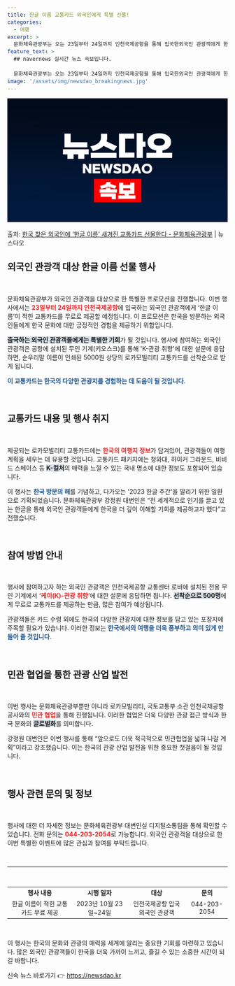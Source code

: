 ```yaml
---
title: 한글 이름 교통카드 외국인에게 특별 선물!
categories:
  - 여행
excerpt: >
  문화체육관광부는 오는 23일부터 24일까지 인천국제공항을 통해 입국한외국인 관광객에게 한글 이름을 선물한다고…
feature_text: >
  ## navernews 실시간 뉴스 속보입니다.

  문화체육관광부는 오는 23일부터 24일까지 인천국제공항을 통해 입국한외국인 관광객에게 한글 이름을 선물한다고…
image: '/assets/img/newsdao_breakingnews.jpg'
---
```


![뉴스다오 속보](/assets/img/newsdao_breakingnews.jpg)

<p>출처: <a href="https://newsdao.kr/1996" rel="dofollow">한국 찾은 외국인에 ‘한글 이름’ 새겨진 교통카드 선물한다 - 문화체육관광부</a> | 뉴스다오</p>

<h2 data-ke-size="size26">외국인 관광객 대상 한글 이름 선물 행사</h2>

<p data-ke-size="size16">&nbsp;</p>

문화체육관광부가 외국인 관광객을 대상으로 한 특별한 프로모션을 진행합니다. 이번 행사에서는 <b><span style="color: #ee2323;">23일부터 24일까지 인천국제공항</span></b>에 입국하는 외국인 관광객에게 ‘한글 이름’이 적힌 교통카드를 무료로 제공할 예정입니다. 이 프로모션은 한국을 방문하는 외국인들에게 한국 문화에 대한 긍정적인 경험을 제공하기 위함입니다. 

<b><span style="background-color: #21538527;">출국하는 외국인 관광객들에게는 특별한 기회</span></b>가 될 것입니다. 행사에 참여하는 외국인 관광객은 공항에 설치된 무인 기계(키오스크)를 통해 'K-관광 취향'에 대한 설문에 응답하면, 순우리말 이름이 인쇄된 5000원 상당의 로카모빌리티 교통카드를 선착순으로 받게 됩니다. 

<b><span style="color: #1a5490;">이 교통카드는 한국의 다양한 관광지를 경험하는 데 도움이 될 것입니다</span></b>.

<p data-ke-size="size16">&nbsp;</p>

<h2 data-ke-size="size26">교통카드 내용 및 행사 취지</h2>

<p data-ke-size="size16">&nbsp;</p>

제공되는 로카모빌리티 교통카드에는 <b><span style="color: #ee2323;">한국의 여행지 정보</span></b>가 담겨있어, 관광객들이 여행 계획을 세우는 데 유용할 것입니다. 교통카드 패키지에는 청와대, 하이커 그라운드, 비비드 스페이스 등 <b><span style="background-color: #21538527;">K-컬처</span></b>의 매력을 느낄 수 있는 국내 명소에 대한 정보도 포함되어 있습니다. 

이 행사는 <b><span style="color: #1a5490;">한국 방문의 해</span></b>를 기념하고, 다가오는 '2023 한글 주간'을 알리기 위한 일환으로 기획되었습니다. 문화체육관광부 강정원 대변인은 “전 세계적으로 인기를 끌고 있는 한글을 통해 외국인 관광객들에게 한국을 더 깊이 이해할 기회를 제공하고자 했다”고 전했습니다.

<p data-ke-size="size16">&nbsp;</p>

<h2 data-ke-size="size26">참여 방법 안내</h2>

<p data-ke-size="size16">&nbsp;</p>

행사에 참여하고자 하는 외국인 관광객은 인천국제공항 교통센터 로비에 설치된 전용 무인 기계에서 <b><span style="color: #ee2323;">‘케이(K)-관광 취향’</span></b>에 대한 설문에 응답하면 됩니다. <b><span style="background-color: #21538527;">선착순으로 500명</span></b>에게 무료로 교통카드를 제공하는 만큼, 많은 참여가 예상됩니다.

관광객들은 카드 수령 외에도 한국의 다양한 관광지에 대한 정보를 담고 있는 포장지에 주목할 필요가 있습니다. 이러한 정보는 <b><span style="color: #1a5490;">한국에서의 여행을 더욱 풍부하고 의미 있게 만들어 줄 것입니다</span></b>. 

<p data-ke-size="size16">&nbsp;</p>

<h2 data-ke-size="size26">민관 협업을 통한 관광 산업 발전</h2>

<p data-ke-size="size16">&nbsp;</p>

이번 행사는 문화체육관광부뿐만 아니라 로카모빌리티, 국토교통부 소관 인천국제공항공사와의 <b><span style="color: #ee2323;">민관 협업</span></b>을 통해 진행됩니다. 이러한 협업은 더욱 다양한 관광 접근 방식과 한국 문화의 <b><span style="background-color: #21538527;">글로벌화</span></b>를 의미합니다. 

강정원 대변인은 이번 행사를 통해 “앞으로도 더욱 적극적으로 민관협업을 넓혀 나갈 계획”이라고 강조했습니다. 이는 한국의 관광 산업 발전을 위한 중요한 첫걸음이 될 것입니다.

<p data-ke-size="size16">&nbsp;</p>

<h2 data-ke-size="size26">행사 관련 문의 및 정보</h2>

<p data-ke-size="size16">&nbsp;</p>

행사에 대한 더 자세한 정보는 문화체육관광부 대변인실 디지털소통팀을 통해 확인할 수 있습니다. 전화 문의는 <b><span style="color: #ee2323;">044-203-2054</span></b>로 가능합니다. 외국인 관광객을 대상으로 한 이번 특별한 이벤트에 많은 관심과 참여를 부탁드립니다.

<p data-ke-size="size16">&nbsp;</p>

<hr />

<p data-ke-size="size16">&nbsp;</p> 

<table style="width: 100%;">
    <tr>
        <td style="text-align: center; height: 17px;"><b>행사 내용</b></td>
        <td style="text-align: center; height: 17px;"><b>시행 일자</b></td>
        <td style="text-align: center; height: 17px;"><b>대상</b></td>
        <td style="text-align: center; height: 17px;"><b>문의</b></td>
    </tr>
    <tr>
        <td style="text-align: center; height: 17px;">한글 이름이 적힌 교통카드 무료 제공</td>
        <td style="text-align: center; height: 17px;">2023년 10월 23일~24일</td>
        <td style="text-align: center; height: 17px;">인천국제공항 입국 외국인 관광객</td>
        <td style="text-align: center; height: 17px;">044-203-2054</td>
    </tr>
</table>

<p data-ke-size="size16">&nbsp;</p> 

이 행사는 한국의 문화와 관광의 매력을 세계에 알리는 중요한 기회를 마련하고 있습니다. 많은 외국인 관광객들이 한국을 더욱 가까이 느끼고, 즐길 수 있는 소중한 시간이 되길 바랍니다. 

신속 뉴스 바로가기 👉 <a href="https://newsdao.kr" rel="dofollow">https://newsdao.kr</a>


